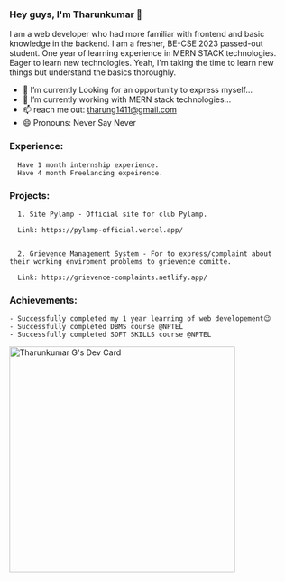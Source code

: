 ### Hey guys, I'm Tharunkumar 👋

I am a web developer who had more familiar with frontend and basic knowledge in the backend. I am a fresher, BE-CSE 2023 passed-out student. One year of learning experience in MERN STACK technologies. Eager to learn new technologies. Yeah, I'm taking the time to learn new things but understand the basics thoroughly.

- 🔭 I’m currently Looking for an opportunity to express myself...
- 🌱 I’m currently working with MERN stack technologies...
- 📫 reach me out: tharung1411@gmail.com
- 😄 Pronouns: Never Say Never

### Experience:

      Have 1 month internship experience.
      Have 4 month Freelancing expeirence.
  
### Projects:
      
      1. Site Pylamp - Official site for club Pylamp.
      
      Link: https://pylamp-official.vercel.app/
      
      
      2. Grievence Management System - For to express/complaint about their working enviroment problems to grievence comitte.

      Link: https://grievence-complaints.netlify.app/
  
### Achievements:

    - Successfully completed my 1 year learning of web developement😉
    - Successfully completed DBMS course @NPTEL
    - Successfully completed SOFT SKILLS course @NPTEL
    
<a href="https://app.daily.dev/Tharunkumar"><img src="https://api.daily.dev/devcards/e95585f50d634815b35f9b584fdd5025.png?r=0pu" width="400" alt="Tharunkumar G's Dev Card"/></a>
